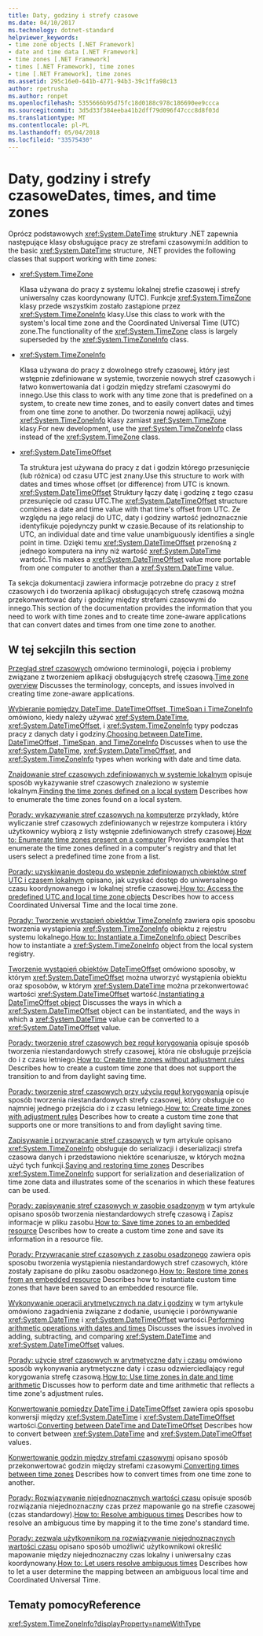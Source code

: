```yaml
---
title: Daty, godziny i strefy czasowe
ms.date: 04/10/2017
ms.technology: dotnet-standard
helpviewer_keywords:
- time zone objects [.NET Framework]
- date and time data [.NET Framework]
- time zones [.NET Framework]
- times [.NET Framework], time zones
- time [.NET Framework], time zones
ms.assetid: 295c16e0-641b-4771-94b3-39c1ffa98c13
author: rpetrusha
ms.author: ronpet
ms.openlocfilehash: 5355666b95d75fc18d0188c978c186690ee9ccca
ms.sourcegitcommit: 3d5d33f384eeba41b2dff79d096f47ccc8d8f03d
ms.translationtype: MT
ms.contentlocale: pl-PL
ms.lasthandoff: 05/04/2018
ms.locfileid: "33575430"
---
```

# <a name="dates-times-and-time-zones"></a><span data-ttu-id="87fc5-102">Daty, godziny i strefy czasowe</span><span class="sxs-lookup"><span data-stu-id="87fc5-102">Dates, times, and time zones</span></span>

<span data-ttu-id="87fc5-103">Oprócz podstawowych <xref:System.DateTime> struktury .NET zapewnia następujące klasy obsługujące pracy ze strefami czasowymi:</span><span class="sxs-lookup"><span data-stu-id="87fc5-103">In addition to the basic <xref:System.DateTime> structure, .NET provides the following classes that support working with time zones:</span></span>

* <xref:System.TimeZone>

  <span data-ttu-id="87fc5-104">Klasa używana do pracy z systemu lokalnej strefie czasowej i strefy uniwersalny czas koordynowany (UTC). Funkcje <xref:System.TimeZone> klasy przede wszystkim zostało zastąpione przez <xref:System.TimeZoneInfo> klasy.</span><span class="sxs-lookup"><span data-stu-id="87fc5-104">Use this class to work with the system's local time zone and the Coordinated Universal Time (UTC) zone.The functionality of the <xref:System.TimeZone> class is largely superseded by the <xref:System.TimeZoneInfo> class.</span></span>

* <xref:System.TimeZoneInfo>

  <span data-ttu-id="87fc5-105">Klasa używana do pracy z dowolnego strefy czasowej, który jest wstępnie zdefiniowane w systemie, tworzenie nowych stref czasowych i łatwo konwertowania dat i godzin między strefami czasowymi do innego.</span><span class="sxs-lookup"><span data-stu-id="87fc5-105">Use this class to work with any time zone that is predefined on a system, to create new time zones, and to easily convert dates and times from one time zone to another.</span></span> <span data-ttu-id="87fc5-106">Do tworzenia nowej aplikacji, użyj <xref:System.TimeZoneInfo> klasy zamiast <xref:System.TimeZone> klasy.</span><span class="sxs-lookup"><span data-stu-id="87fc5-106">For new development, use the <xref:System.TimeZoneInfo> class instead of the <xref:System.TimeZone> class.</span></span>

* <xref:System.DateTimeOffset>

  <span data-ttu-id="87fc5-107">Ta struktura jest używana do pracy z dat i godzin którego przesunięcie (lub różnica) od czasu UTC jest znany.</span><span class="sxs-lookup"><span data-stu-id="87fc5-107">Use this structure to work with dates and times whose offset (or difference) from UTC is known.</span></span> <span data-ttu-id="87fc5-108"><xref:System.DateTimeOffset> Struktury łączy datę i godzinę z tego czasu przesunięcie od czasu UTC.</span><span class="sxs-lookup"><span data-stu-id="87fc5-108">The <xref:System.DateTimeOffset> structure combines a date and time value with that time's offset from UTC.</span></span> <span data-ttu-id="87fc5-109">Ze względu na jego relacji do UTC, daty i godziny wartość jednoznacznie identyfikuje pojedynczy punkt w czasie.</span><span class="sxs-lookup"><span data-stu-id="87fc5-109">Because of its relationship to UTC, an individual date and time value unambiguously identifies a single point in time.</span></span> <span data-ttu-id="87fc5-110">Dzięki temu <xref:System.DateTimeOffset> przenośną z jednego komputera na inny niż wartość <xref:System.DateTime> wartość.</span><span class="sxs-lookup"><span data-stu-id="87fc5-110">This makes a <xref:System.DateTimeOffset> value more portable from one computer to another than a <xref:System.DateTime> value.</span></span>

<span data-ttu-id="87fc5-111">Ta sekcja dokumentacji zawiera informacje potrzebne do pracy z stref czasowych i do tworzenia aplikacji obsługujących strefę czasową można przekonwertować daty i godziny między strefami czasowymi do innego.</span><span class="sxs-lookup"><span data-stu-id="87fc5-111">This section of the documentation provides the information that you need to work with time zones and to create time zone-aware applications that can convert dates and times from one time zone to another.</span></span>

## <a name="in-this-section"></a><span data-ttu-id="87fc5-112">W tej sekcji</span><span class="sxs-lookup"><span data-stu-id="87fc5-112">In this section</span></span>

<span data-ttu-id="87fc5-113">[Przegląd stref czasowych](../../../docs/standard/datetime/time-zone-overview.md) omówiono terminologii, pojęcia i problemy związane z tworzeniem aplikacji obsługujących strefę czasową.</span><span class="sxs-lookup"><span data-stu-id="87fc5-113">[Time zone overview](../../../docs/standard/datetime/time-zone-overview.md) Discusses the terminology, concepts, and issues involved in creating time zone-aware applications.</span></span>

<span data-ttu-id="87fc5-114">[Wybieranie pomiędzy DateTime, DateTimeOffset, TimeSpan i TimeZoneInfo](../../../docs/standard/datetime/choosing-between-datetime.md) omówiono, kiedy należy używać <xref:System.DateTime>, <xref:System.DateTimeOffset>, i <xref:System.TimeZoneInfo> typy podczas pracy z danych daty i godziny.</span><span class="sxs-lookup"><span data-stu-id="87fc5-114">[Choosing between DateTime, DateTimeOffset, TimeSpan, and TimeZoneInfo](../../../docs/standard/datetime/choosing-between-datetime.md) Discusses when to use the <xref:System.DateTime>, <xref:System.DateTimeOffset>, and <xref:System.TimeZoneInfo> types when working with date and time data.</span></span>

<span data-ttu-id="87fc5-115">[Znajdowanie stref czasowych zdefiniowanych w systemie lokalnym](../../../docs/standard/datetime/finding-the-time-zones-on-local-system.md) opisuje sposób wykazywanie stref czasowych znaleziono w systemie lokalnym.</span><span class="sxs-lookup"><span data-stu-id="87fc5-115">[Finding the time zones defined on a local system](../../../docs/standard/datetime/finding-the-time-zones-on-local-system.md) Describes how to enumerate the time zones found on a local system.</span></span>

<span data-ttu-id="87fc5-116">[Porady: wykazywanie stref czasowych na komputerze](../../../docs/standard/datetime/enumerate-time-zones.md) przykłady, które wyliczanie stref czasowych zdefiniowanych w rejestrze komputera i który użytkownicy wybiorą z listy wstępnie zdefiniowanych strefy czasowej.</span><span class="sxs-lookup"><span data-stu-id="87fc5-116">[How to: Enumerate time zones present on a computer](../../../docs/standard/datetime/enumerate-time-zones.md) Provides examples that enumerate the time zones defined in a computer's registry and that let users select a predefined time zone from a list.</span></span>

<span data-ttu-id="87fc5-117">[Porady: uzyskiwanie dostępu do wstępnie zdefiniowanych obiektów stref UTC i czasem lokalnym](../../../docs/standard/datetime/access-utc-and-local.md) opisano, jak uzyskać dostęp do uniwersalnego czasu koordynowanego i w lokalnej strefie czasowej.</span><span class="sxs-lookup"><span data-stu-id="87fc5-117">[How to: Access the predefined UTC and local time zone objects](../../../docs/standard/datetime/access-utc-and-local.md) Describes how to access Coordinated Universal Time and the local time zone.</span></span>

<span data-ttu-id="87fc5-118">[Porady: Tworzenie wystąpień obiektów TimeZoneInfo](../../../docs/standard/datetime/instantiate-time-zone-info.md) zawiera opis sposobu tworzenia wystąpienia <xref:System.TimeZoneInfo> obiektu z rejestru systemu lokalnego.</span><span class="sxs-lookup"><span data-stu-id="87fc5-118">[How to: Instantiate a TimeZoneInfo object](../../../docs/standard/datetime/instantiate-time-zone-info.md) Describes how to instantiate a <xref:System.TimeZoneInfo> object from the local system registry.</span></span>

<span data-ttu-id="87fc5-119">[Tworzenie wystąpień obiektów DateTimeOffset](../../../docs/standard/datetime/instantiating-a-datetimeoffset-object.md) omówiono sposoby, w którym <xref:System.DateTimeOffset> można utworzyć wystąpienia obiektu oraz sposobów, w którym <xref:System.DateTime> można przekonwertować wartości <xref:System.DateTimeOffset> wartość.</span><span class="sxs-lookup"><span data-stu-id="87fc5-119">[Instantiating a DateTimeOffset object](../../../docs/standard/datetime/instantiating-a-datetimeoffset-object.md) Discusses the ways in which a <xref:System.DateTimeOffset> object can be instantiated, and the ways in which a <xref:System.DateTime> value can be converted to a <xref:System.DateTimeOffset> value.</span></span>

<span data-ttu-id="87fc5-120">[Porady: tworzenie stref czasowych bez reguł korygowania](../../../docs/standard/datetime/create-time-zones-without-adjustment-rules.md) opisuje sposób tworzenia niestandardowych strefy czasowej, która nie obsługuje przejścia do i z czasu letniego.</span><span class="sxs-lookup"><span data-stu-id="87fc5-120">[How to: Create time zones without adjustment rules](../../../docs/standard/datetime/create-time-zones-without-adjustment-rules.md) Describes how to create a custom time zone that does not support the transition to and from daylight saving time.</span></span>

<span data-ttu-id="87fc5-121">[Porady: tworzenie stref czasowych przy użyciu reguł korygowania](../../../docs/standard/datetime/create-time-zones-with-adjustment-rules.md) opisuje sposób tworzenia niestandardowych strefy czasowej, który obsługuje co najmniej jednego przejścia do i z czasu letniego.</span><span class="sxs-lookup"><span data-stu-id="87fc5-121">[How to: Create time zones with adjustment rules](../../../docs/standard/datetime/create-time-zones-with-adjustment-rules.md) Describes how to create a custom time zone that supports one or more transitions to and from daylight saving time.</span></span>

<span data-ttu-id="87fc5-122">[Zapisywanie i przywracanie stref czasowych](../../../docs/standard/datetime/saving-and-restoring-time-zones.md) w tym artykule opisano <xref:System.TimeZoneInfo> obsługuje do serializacji i deserializacji strefa czasowa danych i przedstawiono niektóre scenariusze, w których można użyć tych funkcji.</span><span class="sxs-lookup"><span data-stu-id="87fc5-122">[Saving and restoring time zones](../../../docs/standard/datetime/saving-and-restoring-time-zones.md) Describes <xref:System.TimeZoneInfo> support for serialization and deserialization of time zone data and illustrates some of the scenarios in which these features can be used.</span></span>

<span data-ttu-id="87fc5-123">[Porady: zapisywanie stref czasowych w zasobie osadzonym](../../../docs/standard/datetime/save-time-zones-to-an-embedded-resource.md) w tym artykule opisano sposób tworzenia niestandardowych strefę czasową i Zapisz informacje w pliku zasobu.</span><span class="sxs-lookup"><span data-stu-id="87fc5-123">[How to: Save time zones to an embedded resource](../../../docs/standard/datetime/save-time-zones-to-an-embedded-resource.md) Describes how to create a custom time zone and save its information in a resource file.</span></span>

<span data-ttu-id="87fc5-124">[Porady: Przywracanie stref czasowych z zasobu osadzonego](../../../docs/standard/datetime/restore-time-zones-from-an-embedded-resource.md) zawiera opis sposobu tworzenia wystąpienia niestandardowych stref czasowych, które zostały zapisane do pliku zasobu osadzonego.</span><span class="sxs-lookup"><span data-stu-id="87fc5-124">[How to: Restore time zones from an embedded resource](../../../docs/standard/datetime/restore-time-zones-from-an-embedded-resource.md) Describes how to instantiate custom time zones that have been saved to an embedded resource file.</span></span>

<span data-ttu-id="87fc5-125">[Wykonywanie operacji arytmetycznych na daty i godziny](../../../docs/standard/datetime/performing-arithmetic-operations.md) w tym artykule omówiono zagadnienia związane z dodanie, usunięcie i porównywanie <xref:System.DateTime> i <xref:System.DateTimeOffset> wartości.</span><span class="sxs-lookup"><span data-stu-id="87fc5-125">[Performing arithmetic operations with dates and times](../../../docs/standard/datetime/performing-arithmetic-operations.md) Discusses the issues involved in adding, subtracting, and comparing <xref:System.DateTime> and <xref:System.DateTimeOffset> values.</span></span>

<span data-ttu-id="87fc5-126">[Porady: użycie stref czasowych w arytmetyczne daty i czasu](../../../docs/standard/datetime/use-time-zones-in-arithmetic.md) omówiono sposób wykonywania arytmetyczne daty i czasu odzwierciedlający reguł korygowania strefę czasową.</span><span class="sxs-lookup"><span data-stu-id="87fc5-126">[How to: Use time zones in date and time arithmetic](../../../docs/standard/datetime/use-time-zones-in-arithmetic.md) Discusses how to perform date and time arithmetic that reflects a time zone's adjustment rules.</span></span>

<span data-ttu-id="87fc5-127">[Konwertowanie pomiędzy DateTime i DateTimeOffset](../../../docs/standard/datetime/converting-between-datetime-and-offset.md) zawiera opis sposobu konwersji między <xref:System.DateTime> i <xref:System.DateTimeOffset> wartości.</span><span class="sxs-lookup"><span data-stu-id="87fc5-127">[Converting between DateTime and DateTimeOffset](../../../docs/standard/datetime/converting-between-datetime-and-offset.md) Describes how to convert between <xref:System.DateTime> and <xref:System.DateTimeOffset> values.</span></span>

<span data-ttu-id="87fc5-128">[Konwertowanie godzin między strefami czasowymi](../../../docs/standard/datetime/converting-between-time-zones.md) opisano sposób przekonwertować godzin między strefami czasowymi.</span><span class="sxs-lookup"><span data-stu-id="87fc5-128">[Converting times between time zones](../../../docs/standard/datetime/converting-between-time-zones.md) Describes how to convert times from one time zone to another.</span></span>

<span data-ttu-id="87fc5-129">[Porady: Rozwiązywanie niejednoznacznych wartości czasu](../../../docs/standard/datetime/resolve-ambiguous-times.md) opisuje sposób rozwiązania niejednoznaczny czas przez mapowanie go na strefie czasowej (czas standardowy).</span><span class="sxs-lookup"><span data-stu-id="87fc5-129">[How to: Resolve ambiguous times](../../../docs/standard/datetime/resolve-ambiguous-times.md) Describes how to resolve an ambiguous time by mapping it to the time zone's standard time.</span></span>

<span data-ttu-id="87fc5-130">[Porady: zezwala użytkownikom na rozwiązywanie niejednoznacznych wartości czasu](../../../docs/standard/datetime/let-users-resolve-ambiguous-times.md) opisano sposób umożliwić użytkownikowi określić mapowanie między niejednoznaczny czas lokalny i uniwersalny czas koordynowany.</span><span class="sxs-lookup"><span data-stu-id="87fc5-130">[How to: Let users resolve ambiguous times](../../../docs/standard/datetime/let-users-resolve-ambiguous-times.md) Describes how to let a user determine the mapping between an ambiguous local time and Coordinated Universal Time.</span></span>

## <a name="reference"></a><span data-ttu-id="87fc5-131">Tematy pomocy</span><span class="sxs-lookup"><span data-stu-id="87fc5-131">Reference</span></span>

<xref:System.TimeZoneInfo?displayProperty=nameWithType>
